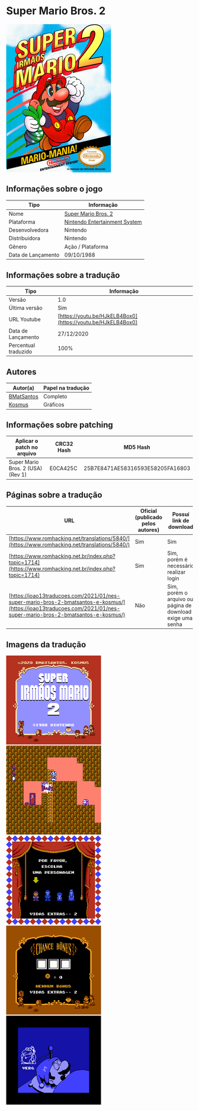 # Super Mario Bros. 2

![Capa traduzida de Super Mario Bros. 2](capa.png)

## Informações sobre o jogo

| Tipo | Informação |
| ----------- | ----------- |
| Nome | [Super Mario Bros. 2](https://www.mobygames.com/game/7299/super-mario-bros-2/) |
| Plataforma | [Nintendo Entertainment System](../../nintendo-entertainment-system/) |
| Desenvolvedora | Nintendo |
| Distribuidora | Nintendo |
| Gênero | Ação / Plataforma |
| Data de Lançamento | 09/10/1988 |

## Informações sobre a tradução

| Tipo | Informação |
| ----------- | ----------- |
| Versão | 1.0 |
| Última versão | Sim |
| URL Youtube | [https://youtu.be/HJkELB4Box0](https://youtu.be/HJkELB4Box0) |
| Data de Lançamento | 27/12/2020 |
| Percentual traduzido | 100% |

## Autores

| Autor(a) | Papel na tradução |
| ----------- | ----------- |
| [BMatSantos](../../../autores/bmatsantos/) | Completo |
| [Kosmus](../../../autores/kosmus/) | Gráficos |

## Informações sobre patching

| Aplicar o patch no arquivo | CRC32 Hash | MD5 Hash |
| ----------- | ----------- | ----------- |
| Super Mario Bros. 2 (USA) (Rev 1) | E0CA425C | 25B7E8471AE58316593E58205FA16803 |

## Páginas sobre a tradução

| URL | Oficial (publicado pelos autores) | Possuí link de download |
| ----------- | ----------- | ----------- |
| [https://www.romhacking.net/translations/5840/](https://www.romhacking.net/translations/5840/) | Sim | Sim |
| [https://www.romhacking.net.br/index.php?topic=1714](https://www.romhacking.net.br/index.php?topic=1714) | Sim | Sim, porém é necessário realizar login |
| [https://joao13traducoes.com/2021/01/nes-super-mario-bros-2-bmatsantos-e-kosmus/](https://joao13traducoes.com/2021/01/nes-super-mario-bros-2-bmatsantos-e-kosmus/) | Não | Sim, porém o arquivo ou página de download exige uma senha |

## Imagens da tradução

![Imagem de exemplo da tradução 1](1.png)
![Imagem de exemplo da tradução 2](2.png)
![Imagem de exemplo da tradução 3](3.png)
![Imagem de exemplo da tradução 4](4.png)
![Imagem de exemplo da tradução 5](5.png)